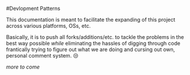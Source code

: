 #Devlopment Patterns

This documentation is meant to facilitate the expanding of this project across various platforms, OSs, etc.

Basically, it is to push all forks/additions/etc. to tackle the problems in the best way possible *while* eliminating the hassles of digging through code frantically trying to figure out what we are doing and cursing out own, personal comment system. :unamused:

*more to come*
